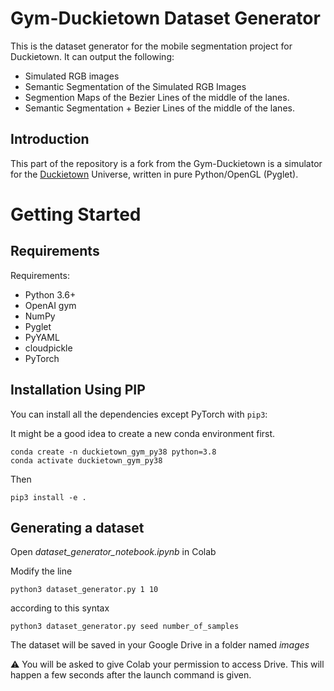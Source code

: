 # Gym-Duckietown Dataset Generator
This is the dataset generator for the mobile segmentation project for Duckietown. It can output the following:
- Simulated RGB images
- Semantic Segmentation of the Simulated RGB Images
- Segmention Maps of the Bezier Lines of the middle of the lanes.
- Semantic Segmentation + Bezier Lines of the middle of the lanes.

## Introduction
This part of the repository is a fork from the Gym-Duckietown is a simulator for the [Duckietown](https://duckietown.org) Universe, written in pure Python/OpenGL (Pyglet). 



# Getting Started

## Requirements

Requirements:
- Python 3.6+
- OpenAI gym
- NumPy
- Pyglet
- PyYAML
- cloudpickle
- PyTorch


## Installation Using PIP

You can install all the dependencies except PyTorch with `pip3`:

It might be a good idea to create a new conda environment first.
```
conda create -n duckietown_gym_py38 python=3.8
conda activate duckietown_gym_py38
```
Then
```
pip3 install -e .
```

## Generating a dataset

Open *dataset_generator_notebook.ipynb* in Colab

Modify the line 
```
python3 dataset_generator.py 1 10
```
according to this syntax
```
python3 dataset_generator.py seed number_of_samples
```

The dataset will be saved in your Google Drive in a folder named *images*

:warning: You will be asked to give Colab your permission to access Drive. This will happen a few seconds after the launch command is given. 

